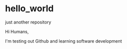 # hello_world
just another repository

Hi Humans,

I'm testing out Github and learning software development
